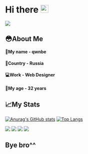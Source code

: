 <h1>Hi there <img src="https://media.giphy.com/media/hvRJCLFzcasrR4ia7z/giphy.gif" width="25px"></h1>

![](https://komarev.com/ghpvc/?username=qwnbe)

<h2>😳About Me</h2>

<h4>👤My name - qwnbe <br />
<h4>📃Country - Russia <br />
<h4>💻Work - Web Designer <br />
<h4>👴My age - 32 years <br />

<h2>📈My Stats</h2>

[![Anurag's GitHub stats](https://github-readme-stats.vercel.app/api?username=qwnbe)](https://github.com/qwnbe/github-readme-stats)
[![Top Langs](https://github-readme-stats.vercel.app/api/top-langs/?username=qwnbe&layout=compact)](https://github.com/qwnbe/github-readme-stats)


![](https://github-profile-summary-cards.vercel.app/api/cards/most-commit-language?username=qwnbe&theme=solarized_dark)
![](https://github-profile-summary-cards.vercel.app/api/cards/repos-per-language?username=qwnbe&theme=solarized_dark)
![](https://github-profile-summary-cards.vercel.app/api/cards/stats?username=qwnbe&theme=solarized_dark)
![](https://github-profile-summary-cards.vercel.app/api/cards/productive-time?username=qwnbe&theme=solarized_dark)

<h2>Bye bro^^</h2>
